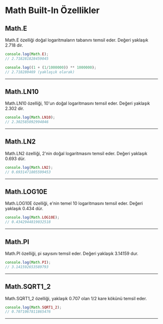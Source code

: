 # Math Built-In Özellikler

## **Math.E**

Math.E özelliği doğal logaritmaların tabanını temsil eder. Değeri yaklaşık 2.718 dir.

```js
console.log(Math.E);
// 2.718281828459045

console.log((1 + (1/1000000)) ** 1000000);
// 2.718280469 (yaklaşık olarak)
```
---

## **Math.LN10**

Math.LN10 özelliği, 10'un doğal logaritmasını temsil eder. Değeri yaklaşık 2.302 dir.

```js
console.log(Math.LN10);
// 2.302585092994046
```
---

## **Math.LN2**

Math.LN2 özelliği, 2'nin doğal logaritmasını temsil eder. Değeri yaklaşık 0.693 dür.

```js
console.log(Math.LN2);
// 0.6931471805599453
```
---

## **Math.LOG10E**

Math.LOG10E özelliği, e'nin temel 10 logaritmasını temsil eder. Değeri yaklaşık 0.434 dür.

```js
console.log(Math.LOG10E);
// 0.4342944819032518
```
---

## **Math.PI**

Math.PI özelliği, pi sayısını temsil eder. Değeri yaklaşık 3.14159 dur.

```js
console.log(Math.PI);
// 3.141592653589793
```
---

## **Math.SQRT1_2**

Math.SQRT1_2 özelliği, yaklaşık 0.707 olan 1/2 kare kökünü temsil eder.

```js
console.log(Math.SQRT1_2);
// 0.7071067811865476
```
---